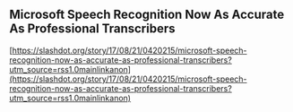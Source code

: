## Microsoft Speech Recognition Now As Accurate As Professional Transcribers
  
  [https://slashdot.org/story/17/08/21/0420215/microsoft-speech-recognition-now-as-accurate-as-professional-transcribers?utm_source=rss1.0mainlinkanon](https://slashdot.org/story/17/08/21/0420215/microsoft-speech-recognition-now-as-accurate-as-professional-transcribers?utm_source=rss1.0mainlinkanon)
